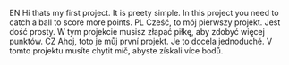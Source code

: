 EN Hi thats my first project. It is preety simple. In this project you need to catch a ball to score more points.
PL Cześć, to mój pierwszy projekt. Jest dość prosty. W tym projekcie musisz złapać piłkę, aby zdobyć więcej punktów.
CZ Ahoj, toto je můj první projekt. Je to docela jednoduché. V tomto projektu musíte chytit míč, abyste získali více bodů.
